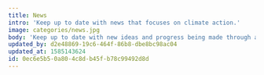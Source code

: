 ```yaml
---
title: News
intro: 'Keep up to date with news that focuses on climate action.'
image: categories/news.jpg
body: 'Keep up to date with new ideas and progress being made through a few media outlets that focus on climate action.'
updated_by: d2e48869-19c6-464f-86b8-dbe8bc98ac04
updated_at: 1585143624
id: 0ec6e5b5-0a80-4c8d-b45f-b78c99492d8d
---
```

